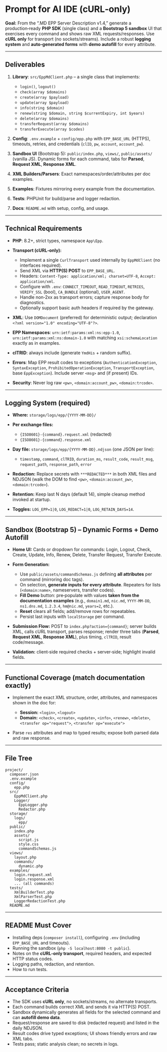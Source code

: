 # Prompt for AI IDE (cURL‑only)

**Goal:** From the “.MD EPP Server Description v1.4,” generate a production‑ready **PHP SDK** (single class) and a **Bootstrap 5 sandbox** UI that exercises every command and shows raw XML requests/responses. Use **cURL only** for transport (no sockets/streams). Include a robust **logging system** and **auto‑generated forms** with **demo autofill** for every attribute.

---

## Deliverables

1. **Library**: `src/EppMdClient.php` – a single class that implements:

   * `login()`, `logout()`
   * `check(array $domains)`
   * `create(array $payload)`
   * `update(array $payload)`
   * `info(string $domain)`
   * `renew(string $domain, string $currentExpiry, int $years)`
   * `delete(array $domains)`
   * `transferRequest(array $domains)`
   * `transferExecute(array $codes)`
2. **Config**: `.env.example` + `config/epp.php` with `EPP_BASE_URL` (HTTPS), timeouts, retries, and credentials (`clID`, `pw`, `account`, `account_pw`).
3. **Sandbox UI** (Bootstrap 5): `public/index.php`, `views/`, `public/assets/` (vanilla JS). Dynamic forms for each command, tabs for **Parsed**, **Request XML**, **Response XML**.
4. **XML Builders/Parsers**: Exact namespaces/order/attributes per doc examples.
5. **Examples**: Fixtures mirroring every example from the documentation.
6. **Tests**: PHPUnit for build/parse and logger redaction.
7. **Docs**: `README.md` with setup, config, and usage.

---

## Technical Requirements

* **PHP**: 8.2+, strict types, namespace `App\Epp`.
* **Transport (cURL‑only):**

  * Implement a single `CurlTransport` used internally by `EppMdClient` (no interfaces required).
  * Send XML via **HTTP(S) POST** to `EPP_BASE_URL`.
  * Headers: `Content-Type: application/xml; charset=UTF-8`, `Accept: application/xml`.
  * Configure with `.env`: `CONNECT_TIMEOUT`, `READ_TIMEOUT`, `RETRIES`, `VERIFY_SSL` (bool), `CA_BUNDLE` (optional), `USER_AGENT`.
  * Handle non‑2xx as transport errors; capture response body for diagnostics.
  * Optionally support basic auth headers if required by the gateway.
* **XML**: Use `DOMDocument` (preferred) for deterministic output; declaration `<?xml version="1.0" encoding="UTF-8"?>`.
* **EPP Namespaces**: `urn:ietf:params:xml:ns:epp-1.0`, `urn:ietf:params:xml:ns:domain-1.0` with matching `xsi:schemaLocation` exactly as in examples.
* **clTRID**: always include (generate `YmdHis` + random suffix).
* **Errors**: Map EPP result codes to exceptions (`AuthenticationException`, `SyntaxException`, `ProhibitedOperationException`, `TransportException`, base `EppException`). Include server `<msg>` and (if present) IDs.
* **Security**: Never log raw `<pw>`, `<domain:account_pw>`, `<domain:trcode>`.

---

## Logging System (required)

* **Where:** `storage/logs/epp/{YYYY-MM-DD}/`
* **Per exchange files:**

  * `{ISO8601}-{command}.request.xml` (redacted)
  * `{ISO8601}-{command}.response.xml`
* **Day file:** `storage/logs/epp/{YYYY-MM-DD}.ndjson` (one JSON per line):

  * `timestamp`, `command`, `clTRID`, `duration_ms`, `result_code`, `result_msg`, `request_path`, `response_path`, `error`
* **Redaction:** Replace secrets with `***REDACTED***` in both XML files and NDJSON (walk the DOM to find `<pw>`, `<domain:account_pw>`, `<domain:trcode>`).
* **Retention:** Keep last N days (default 14), simple cleanup method invoked at startup.
* **Toggles:** `LOG_EPP=1|0`, `LOG_REDACT=1|0`, `LOG_RETAIN_DAYS=14`.

---

## Sandbox (Bootstrap 5) – Dynamic Forms + Demo Autofill

* **Home UI:** Cards or dropdown for commands: Login, Logout, Check, Create, Update, Info, Renew, Delete, Transfer Request, Transfer Execute.
* **Form Generation:**

  * Use `public/assets/commandSchemas.js` defining **all attributes** per command (mirroring doc tags).
  * On selection, **generate inputs for every attribute**. Repeaters for lists (`<domain:name>`, nameservers, transfer codes).
  * **Fill Demo** button: pre‑populate with values **taken from the documentation examples** (e.g., `domain1.md`, `nic.md`, `YYYY-MM-DD`, `ns1.dns.md`, `1.2.3.4`, `hm@nic.md`, `years=2`, etc.).
  * **Reset** clears all fields; add/remove rows for repeatables.
  * Persist last inputs with `localStorage` per command.
* **Submission Flow:** POST to `index.php?action={command}`; server builds XML, calls cURL transport, parses response; render three tabs (**Parsed**, **Request XML**, **Response XML**), plus timing, `clTRID`, result code/message.
* **Validation:** client‑side required checks + server‑side; highlight invalid fields.

---

## Functional Coverage (match documentation exactly)

* Implement the exact XML structure, order, attributes, and namespaces shown in the doc for:

  * **Session:** `<login>`, `<logout>`
  * **Domain:** `<check>`, `<create>`, `<update>`, `<info>`, `<renew>`, `<delete>`, `<transfer op="request">`, `<transfer op="execute">`
* Parse `res` attributes and map to typed results; expose both parsed data and raw response.

---

## File Tree

```
project/
  composer.json
  .env.example
  config/
    epp.php
  src/
    EppMdClient.php
    Logger/
      EppLogger.php
      Redactor.php
  storage/
    logs/
      epp/
  public/
    index.php
    assets/
      script.js
      style.css
      commandSchemas.js
  views/
    layout.php
    commands/
      dynamic.php
  examples/
    login.request.xml
    login.response.xml
    ... (all commands)
  tests/
    XmlBuilderTest.php
    XmlParserTest.php
    LoggerRedactionTest.php
  README.md
```

---

## README Must Cover

* Installing deps (`composer install`), configuring `.env` (including `EPP_BASE_URL` and timeouts).
* Running the sandbox (`php -S localhost:8080 -t public`).
* Notes on the **cURL‑only transport**, required headers, and expected HTTP status codes.
* Logging paths, redaction, and retention.
* How to run tests.

---

## Acceptance Criteria

* The SDK uses **cURL only**, no sockets/streams, no alternate transports.
* Each command builds correct XML and sends it via HTTP(S) POST.
* Sandbox dynamically generates all fields for the selected command and can **autofill demo data**.
* Request/response are saved to disk (redacted request) and listed in the daily NDJSON.
* Result codes drive typed exceptions; UI shows friendly errors and raw XML tabs.
* Tests pass; static analysis clean; no secrets in logs.
